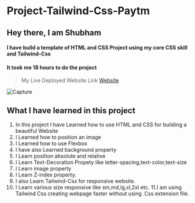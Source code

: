 # Project-Tailwind-Css-Paytm

## Hey there, I am Shubham

#### I have build a template of HTML and CSS Project using my core CSS skill and Tailwind-Css 
#### It took me 18 hours to do the project

> My Live Deployed Website Link [Website](https://capable-mousse-9a878c.netlify.app)  


![Capture](https://user-images.githubusercontent.com/101961231/187358508-d6170c72-2709-400a-97f8-48ccfe717c63.PNG)


 ## What I have learned in this project

1. In this project I have Learned how to use HTML and CSS for building a beautiful Website  
2. I Learned how to position an image   
3. I Learned how to use Flexbox  
4. I have also Learned background property  
5. I Learn position absolute and relative  
6. I Learn Text-Decoration Propety like letter-spacing,text-color,text-size  
7. I Learn image property
8. I Learn Z-index property.
9. I also Learn Tailwind-Css for responsive website.
10. I Learn various size responsive like sm,md,lg,xl,2xl etc.
11.I am using Tailwind Css creating webpage faster without using .Css extension file.